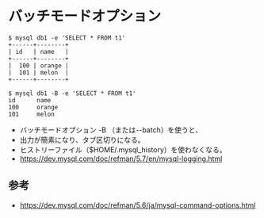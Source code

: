 ﻿# バッチモードオプション


```clike
$ mysql db1 -e 'SELECT * FROM t1'
+------+--------+
| id   | name   |
+------+--------+
|  100 | orange |
|  101 | melon  |
+------+--------+

$ mysql db1 -B -e 'SELECT * FROM t1'
id      name
100     orange
101     melon
```

- バッチモードオプション -B （または--batch）を使うと、
- 出力が簡素になり、タブ区切りになる。
- ヒストリーファイル（$HOME/.mysql_history）を使わなくなる。
- https://dev.mysql.com/doc/refman/5.7/en/mysql-logging.html


## 参考

- https://dev.mysql.com/doc/refman/5.6/ja/mysql-command-options.html
